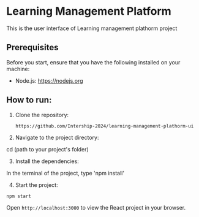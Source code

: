 # Learning Management Platform

This is the user interface of Learning management plathorm project

## Prerequisites

Before you start, ensure that you have the following installed on your machine:

- Node.js: https://nodejs.org

## How to run:

1. Clone the repository:
   
   ```
   https://github.com/Intership-2024/learning-management-plathorm-ui
   ```

2. Navigate to the project directory:

cd (path to your project's folder)

3. Install the dependencies:

In the terminal of the project, type 'npm install'

4. Start the project:

```
npm start
```

Open `http://localhost:3000` to view the React project in your browser.
